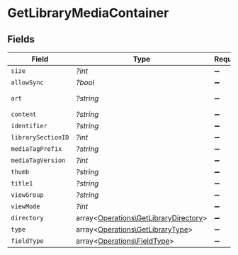 # GetLibraryMediaContainer


## Fields

| Field                                                                                   | Type                                                                                    | Required                                                                                | Description                                                                             | Example                                                                                 |
| --------------------------------------------------------------------------------------- | --------------------------------------------------------------------------------------- | --------------------------------------------------------------------------------------- | --------------------------------------------------------------------------------------- | --------------------------------------------------------------------------------------- |
| `size`                                                                                  | *?int*                                                                                  | :heavy_minus_sign:                                                                      | N/A                                                                                     | 29                                                                                      |
| `allowSync`                                                                             | *?bool*                                                                                 | :heavy_minus_sign:                                                                      | N/A                                                                                     | false                                                                                   |
| `art`                                                                                   | *?string*                                                                               | :heavy_minus_sign:                                                                      | N/A                                                                                     | /:/resources/movie-fanart.jpg                                                           |
| `content`                                                                               | *?string*                                                                               | :heavy_minus_sign:                                                                      | N/A                                                                                     | secondary                                                                               |
| `identifier`                                                                            | *?string*                                                                               | :heavy_minus_sign:                                                                      | N/A                                                                                     | com.plexapp.plugins.library                                                             |
| `librarySectionID`                                                                      | *?int*                                                                                  | :heavy_minus_sign:                                                                      | N/A                                                                                     | 1                                                                                       |
| `mediaTagPrefix`                                                                        | *?string*                                                                               | :heavy_minus_sign:                                                                      | N/A                                                                                     | /system/bundle/media/flags/                                                             |
| `mediaTagVersion`                                                                       | *?int*                                                                                  | :heavy_minus_sign:                                                                      | N/A                                                                                     | 1701731894                                                                              |
| `thumb`                                                                                 | *?string*                                                                               | :heavy_minus_sign:                                                                      | N/A                                                                                     | /:/resources/movie.png                                                                  |
| `title1`                                                                                | *?string*                                                                               | :heavy_minus_sign:                                                                      | N/A                                                                                     | Movies                                                                                  |
| `viewGroup`                                                                             | *?string*                                                                               | :heavy_minus_sign:                                                                      | N/A                                                                                     | secondary                                                                               |
| `viewMode`                                                                              | *?int*                                                                                  | :heavy_minus_sign:                                                                      | N/A                                                                                     | 65592                                                                                   |
| `directory`                                                                             | array<[Operations\GetLibraryDirectory](../../Models/Operations/GetLibraryDirectory.md)> | :heavy_minus_sign:                                                                      | N/A                                                                                     |                                                                                         |
| `type`                                                                                  | array<[Operations\GetLibraryType](../../Models/Operations/GetLibraryType.md)>           | :heavy_minus_sign:                                                                      | N/A                                                                                     |                                                                                         |
| `fieldType`                                                                             | array<[Operations\FieldType](../../Models/Operations/FieldType.md)>                     | :heavy_minus_sign:                                                                      | N/A                                                                                     |                                                                                         |